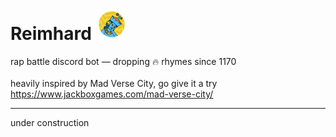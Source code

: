 

# Reimhard <span><img src="https://raw.githubusercontent.com/philparzer/reimhard/main/assets/img/reimhard_sm.png" width="50" height="50"></span>

rap battle discord bot — dropping 🔥 rhymes since 1170\
\
heavily inspired by Mad Verse City, go give it a try https://www.jackboxgames.com/mad-verse-city/

___

under construction
